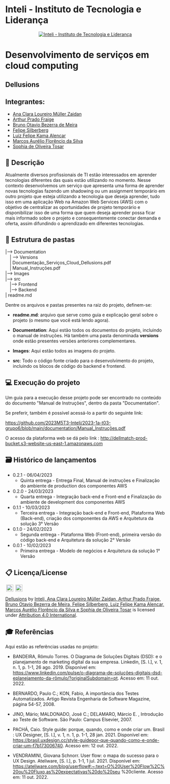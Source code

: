 # Inteli - Instituto de Tecnologia e Liderança 

<p align="center">
<a href= "https://www.inteli.edu.br/"><img src="https://www.inteli.edu.br/wp-content/uploads/2021/08/20172028/marca_1-2.png" alt="Inteli - Instituto de Tecnologia e Liderança" border="0"></a>
</p>

# Desenvolvimento de serviços em cloud computing

## Dellusions

## Integrantes: 
- <a href="https://www.linkedin.com/in/ana-clara-loureiro-muller-zaidan/">Ana Clara Loureiro Müller Zaidan</a>
- <a href="https://www.linkedin.com/in/arthur-fraige/">Arthur Prado Fraige</a> 
- <a href="https://www.linkedin.com/in/bruno-omeira/">Bruno Otavio Bezerra de Meira</a>
- <a href="https://www.linkedin.com/in/felipe-silberberg-111998230/">Felipe Silberberg</a> 
- <a href="https://www.linkedin.com/in/luiz-k-alencar/">Luiz Felipe Kama Alencar</a>
- <a href="https://www.linkedin.com/in/marcos-florencio-n/">Marcos Aurélio Florêncio da Silva</a> 
- <a href="https://www.linkedin.com/in/sophia-de-oliveira-tosar-aba7ab23b/">Sophia de Oliveira Tosar</a> 

## 📝 Descrição

Atualmente diversos profissionais de TI estão interessados em aprender tecnologias diferentes das quais estão utilizando no momento. Nesse contexto desenvolvemos um serviço que apresenta uma forma de aprender novas tecnologias fazendo um shadowing ou um assignment temporário em outro projeto que esteja utilizando a tecnologia que deseja aprender, tudo isso em uma aplicação Web na Amazon Web Services (AWS) com o objetivo de centralizar as oportunidades de projeto temporário e disponibilizar isso de uma forma que quem deseja aprender possa ficar mais informado sobre o projeto e consequentemente conectar demanda e oferta, assim difundindo o aprendizado em diferentes tecnologias.


## 📁 Estrutura de pastas


|--> Documentation<br>
  &emsp;| --> Versions <br>
  &emsp;| Documentação_Serviços_Cloud_Dellusions.pdf<br>
  &emsp;| Manual_Instruções.pdf<br>
|--> Images<br>
|--> src<br>
  &emsp;|--> Frontend<br>
  &emsp;|--> Backend<br>
| readme.md<br>

Dentre os arquivos e pastas presentes na raiz do projeto, definem-se:

- <b>readme.md</b>: arquivo que serve como guia e explicação geral sobre o projeto (o mesmo que você está lendo agora).

- <b>Documentation</b>: Aqui estão todos os documentos do projeto, incluindo o manual de instruções. Há também uma pasta denominada <b>versions</b> onde estão presentes versões anteriores complementares.

- <b>Images</b>: Aqui estão todos as imagens do projeto.

- <b>src</b>: Todo o código fonte criado para o desenvolvimento do projeto, incluindo os blocos de código do backend e frontend.

## 💻 Execução do projeto

Um guia para a execução desse projeto pode ser encontrado no conteúdo do documento "Manual de Instruções", dentro da pasta "Documentation".

Se preferir, também é possível acessá-lo a partir do seguinte link:

https://github.com/2023M5T3-Inteli/2023-1a-t03-grupo6/blob/main/documentation/Manual_Instruções.pdf

O acesso da plataforma web se dá pelo link : http://dellmatch-prod-bucket.s3-website-us-east-1.amazonaws.com


## 🗃 Histórico de lançamentos

* 0.2.1 - 06/04/2023
    * Quinta entrega - Entrega Final, Manual de instruções e Finalização do ambiente de production dos componentes AWS
* 0.2.0 - 24/03/2023
    * Quarta entrega - Integração back-end e Front-end e Finalização do ambiente de development dos componentes AWS
* 0.1.1 - 10/03/2023
    * Terceira entrega - Integração back-end e Front-end, Plataforma Web (Back-end), criação dos componentes da AWS e Arquitetura da solução 3° Versão
* 0.1.0 - 24/02/2023
    * Segunda entrega - Plataforma Web (Front-end), primeira versão do código back-end e Arquitetura da solução 2° Versão
* 0.0.1 - 10/02/2023
    * Primeira entrega - Modelo de negócios e Arquitetura da solução 1° Versão

	
## 📋 Licença/License

<img style="height:22px!important;margin-left:3px;vertical-align:text-bottom;" src="https://mirrors.creativecommons.org/presskit/icons/cc.svg?ref=chooser-v1">
<img style="height:22px!important;margin-left:3px;vertical-align:text-bottom;" src="https://mirrors.creativecommons.org/presskit/icons/by.svg?ref=chooser-v1">



<p xmlns:cc="http://creativecommons.org/ns#" xmlns:dct="http://purl.org/dc/terms/"><a property="dct:title" rel="cc:attributionURL" href="#">Dellusions</a> by <a rel="cc:attributionURL dct:creator" property="cc:attributionName" href="#">Inteli, Ana Clara Loureiro Müller Zaidan, Arthur Prado Fraige, Bruno Otavio Bezerra de Meira, Felipe Silberberg, Luiz Felipe Kama Alencar, Marcos Aurélio Florêncio da Silva e Sophia de Oliveira Tosar</a> is licensed under <a href="http://creativecommons.org/licenses/by/4.0/?ref=chooser-v1" target="_blank" rel="license noopener noreferrer" style="display:inline-block;">Attribution 4.0 International</a>.</p>


## 🎓 Referências

Aqui estão as referências usadas no projeto:

- BANDEIRA, Rômulo Torres. O Diagrama de Soluções Digitais (DSD): e o planejamento de
marketing digital da sua empresa. Linkedin, [S. l.], v. 1, n. 1, p. 1-1, 26 ago. 2019.
Disponível em: https://www.linkedin.com/pulse/o-diagrama-de-soluções-digitais-dsd-eplanejamento-da-rômulo/?originalSubdomain=pt. Acesso em: 11 out. 2022.

- BERNARDO, Paulo C.; KON, Fabio, A importância dos Testes Automatizados. Artigo
Revista Engenharia de Software Magazine, página 54-57, 2008.

- JINO, Mário; MALDONADO, José C.; DELAMARO, Márcio E. , Introdução ao Teste de
Software. São Paulo: Campus Elsevier, 2007.

- PACHÁ, Caio. Style guide: porque, quando, como e onde criar um. Brasil : UX Designer,
[S. l.], v. 1, n. 1, p. 1-1, 28 jan. 2021. Disponível em: https://brasil.uxdesign.cc/style-guidepor-que-quando-como-e-onde-criar-um-f7b173006740. Acesso em: 12 out. 2022.

- VENDRAMINI, Giovana Schnorr. User flow: o mapa do sucesso para o UX Design.
Ateliware, [S. l.], p. 1-1, 1 jul. 2021. Disponível em: https://ateliware.com/blog/userflow#:~:text=O%20User%20Flow%2C%20ou%20Fluxo,as%20expectativas%20do%20seu
%20cliente. Acesso em: 11 out. 2022.

